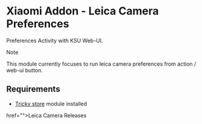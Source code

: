 # Xiaomi Addon - Leica Camera Preferences
Preferences Activity with KSU Web-UI.

> [!NOTE]
> This module currently focuses to run leica camera preferences from action / web-ui button.

## Requirements
- [Tricky store](https://devuploads.com/users/ItzDFPlyer) module installed





 href="">Leica Camera Releases</a>
</p>



#


